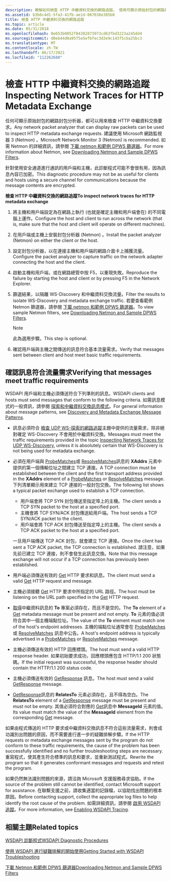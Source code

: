 ```yaml
---
description: 瞭解如何檢查 HTTP 中繼資料交換的網路追蹤。 使用可顯示原始封包的網路封包分析器。
ms.assetid: b3b6c4d1-5fa3-41fb-ae1d-067638e385b0
title: 檢查 HTTP 中繼資料交換的網路追蹤
ms.topic: article
ms.date: 05/31/2018
ms.openlocfilehash: 0e653b0852f84382873973cd63fbd3223a245dd4
ms.sourcegitcommit: d0eb44d0a95f5e5efbfec3d3e9c143f5cba25bc3
ms.translationtype: MT
ms.contentlocale: zh-TW
ms.lasthandoff: 06/17/2021
ms.locfileid: "112262680"
---
```

# <a name="inspecting-network-traces-for-http-metadata-exchange"></a><span data-ttu-id="26973-104">檢查 HTTP 中繼資料交換的網路追蹤</span><span class="sxs-lookup"><span data-stu-id="26973-104">Inspecting Network Traces for HTTP Metadata Exchange</span></span>

<span data-ttu-id="26973-105">任何可顯示原始封包的網路封包分析器，都可以用來檢查 HTTP 中繼資料交換要求。</span><span class="sxs-lookup"><span data-stu-id="26973-105">Any network packet analyzer that can display raw packets can be used to inspect HTTP metadata exchange requests.</span></span> <span data-ttu-id="26973-106">建議使用 Microsoft 網路監視器 3 (Netmon) 。</span><span class="sxs-lookup"><span data-stu-id="26973-106">Microsoft Network Monitor 3 (Netmon) is recommended.</span></span> <span data-ttu-id="26973-107">如需 Netmon 的詳細資訊，請參閱 [下載 netmon 和範例 DPWS 篩選器](downloading-netmon-and-sample-dpws-filters.md)。</span><span class="sxs-lookup"><span data-stu-id="26973-107">For more information about Netmon, see [Downloading Netmon and Sample DPWS Filters](downloading-netmon-and-sample-dpws-filters.md).</span></span>

<span data-ttu-id="26973-108">針對使用安全通道進行通訊的用戶端和主機，此診斷程式可能不會很有用，因為訊息內容已加密。</span><span class="sxs-lookup"><span data-stu-id="26973-108">This diagnostic procedure may not be as useful for clients and hosts using a secure channel for communications because the message contents are encrypted.</span></span>

<span data-ttu-id="26973-109">**檢查 HTTP 中繼資料交換的網路追蹤**</span><span class="sxs-lookup"><span data-stu-id="26973-109">**To inspect network traces for HTTP metadata exchange**</span></span>

1.  <span data-ttu-id="26973-110">將主機和用戶端設定為在網路上執行 (也就是確定主機和用戶端會在) 的不同電腦上運作。</span><span class="sxs-lookup"><span data-stu-id="26973-110">Configure the host and client to run across the network (that is, make sure that the host and client will operate on different machines).</span></span>
2.  <span data-ttu-id="26973-111">在用戶端或主機上安裝封包分析器 (Netmon) 。</span><span class="sxs-lookup"><span data-stu-id="26973-111">Install the packet analyzer (Netmon) on either the client or the host.</span></span>
3.  <span data-ttu-id="26973-112">設定封包分析器，以在連接主機和用戶端的網路介面卡上捕獲流量。</span><span class="sxs-lookup"><span data-stu-id="26973-112">Configure the packet analyzer to capture traffic on the network adapter connecting the host and the client.</span></span>
4.  <span data-ttu-id="26973-113">啟動主機和用戶端，或在網路總管中按 F5，以重現失敗。</span><span class="sxs-lookup"><span data-stu-id="26973-113">Reproduce the failure by starting the host and client or by pressing F5 in the Network Explorer.</span></span>
5.  <span data-ttu-id="26973-114">篩選結果，以隔離 WS-Discovery 和中繼資料交換流量。</span><span class="sxs-lookup"><span data-stu-id="26973-114">Filter the results to isolate WS-Discovery and metadata exchange traffic.</span></span> <span data-ttu-id="26973-115">若要查看範例 Netmon 篩選器，請參閱 [下載 netmon 和範例 DPWS 篩選器](downloading-netmon-and-sample-dpws-filters.md)。</span><span class="sxs-lookup"><span data-stu-id="26973-115">To view sample Netmon filters, see [Downloading Netmon and Sample DPWS Filters](downloading-netmon-and-sample-dpws-filters.md).</span></span>
    > [!Note]  
    > <span data-ttu-id="26973-116">此為選用步驟。</span><span class="sxs-lookup"><span data-stu-id="26973-116">This step is optional.</span></span>

     

6.  <span data-ttu-id="26973-117">確認用戶端與主機之間傳送的訊息符合基本流量需求。</span><span class="sxs-lookup"><span data-stu-id="26973-117">Verify that messages sent between client and host meet basic traffic requirements.</span></span>

## <a name="verifying-that-messages-meet-traffic-requirements"></a><span data-ttu-id="26973-118">確認訊息符合流量需求</span><span class="sxs-lookup"><span data-stu-id="26973-118">Verifying that messages meet traffic requirements</span></span>

<span data-ttu-id="26973-119">WSDAPI 用戶端和主機必須傳送符合下列準則的訊息。</span><span class="sxs-lookup"><span data-stu-id="26973-119">WSDAPI clients and hosts must send messages that conform to the following criteria.</span></span> <span data-ttu-id="26973-120">如需訊息模式的一般資訊，請參閱 [探索和中繼資料交換訊息模式](discovery-and-metadata-exchange-message-patterns.md)。</span><span class="sxs-lookup"><span data-stu-id="26973-120">For general information about message patterns, see [Discovery and Metadata Exchange Message Patterns](discovery-and-metadata-exchange-message-patterns.md).</span></span>

-   <span data-ttu-id="26973-121">訊息必須符合 [檢查 UDP WS-探索的網路追蹤](inspecting-network-traces-for-udp-ws-discovery.md)主題中提供的流量需求，除非絕對確定 WS-Discovery 不會用於中繼資料交換。</span><span class="sxs-lookup"><span data-stu-id="26973-121">Messages must meet the traffic requirements provided in the topic [Inspecting Network Traces for UDP WS-Discovery](inspecting-network-traces-for-udp-ws-discovery.md), unless it is absolutely certain that WS-Discovery is not being used for metadata exchange.</span></span>
-   <span data-ttu-id="26973-122">必須在用戶端與 [ProbeMatches](probematches-message.md)或 [ResolveMatches](resolvematches-message.md)訊息的 **XAddrs** 元素中提供的第一個傳輸位址之間建立 TCP 連接。</span><span class="sxs-lookup"><span data-stu-id="26973-122">A TCP connection must be established between the client and the first transport address provided in the **XAddrs** element of a [ProbeMatches](probematches-message.md) or [ResolveMatches](resolvematches-message.md) message.</span></span> <span data-ttu-id="26973-123">下列清單顯示用來建立 TCP 連接的一般封包交換。</span><span class="sxs-lookup"><span data-stu-id="26973-123">The following list shows a typical packet exchange used to establish a TCP connection.</span></span>
    -   <span data-ttu-id="26973-124">用戶端會將 TCP SYN 封包傳送至指定埠上的主機。</span><span class="sxs-lookup"><span data-stu-id="26973-124">The client sends a TCP SYN packet to the host at a specified port.</span></span>
    -   <span data-ttu-id="26973-125">主機會將 TCP SYN/ACK 封包傳送給用戶端。</span><span class="sxs-lookup"><span data-stu-id="26973-125">The host sends a TCP SYN/ACK packet to the client.</span></span>
    -   <span data-ttu-id="26973-126">用戶端會將 TCP ACK 封包傳送至指定埠上的主機。</span><span class="sxs-lookup"><span data-stu-id="26973-126">The client sends a TCP ACK packet to the host at a specified port.</span></span>

    <span data-ttu-id="26973-127">一旦用戶端傳送 TCP ACK 封包，就會建立 TCP 連接。</span><span class="sxs-lookup"><span data-stu-id="26973-127">Once the client has sent a TCP ACK packet, the TCP connection is established.</span></span> <span data-ttu-id="26973-128">請注意，如果先前已建立 TCP 連接，則不會發生此訊息交換。</span><span class="sxs-lookup"><span data-stu-id="26973-128">Note that this message exchange will not occur if a TCP connection has previously been established.</span></span>
-   <span data-ttu-id="26973-129">用戶端必須傳送有效的 [Get](get--metadata-exchange--http-request-and-message.md) HTTP 要求和訊息。</span><span class="sxs-lookup"><span data-stu-id="26973-129">The client must send a valid [Get](get--metadata-exchange--http-request-and-message.md) HTTP request and message.</span></span>
-   <span data-ttu-id="26973-130">主機必須接聽 [Get](get--metadata-exchange--http-request-and-message.md) HTTP 要求中所指定的 URL 路徑。</span><span class="sxs-lookup"><span data-stu-id="26973-130">The host must be listening on the URL path specified in the [Get](get--metadata-exchange--http-request-and-message.md) HTTP request.</span></span>
-   <span data-ttu-id="26973-131">[取得](get--metadata-exchange--http-request-and-message.md)中繼資料訊息的 **To** 專案必須存在，而且不是空的。</span><span class="sxs-lookup"><span data-stu-id="26973-131">The **To** element of a [Get](get--metadata-exchange--http-request-and-message.md) metadata message must be present and not empty.</span></span> <span data-ttu-id="26973-132">**To** 元素的值必須符合其中一個主機端點位址。</span><span class="sxs-lookup"><span data-stu-id="26973-132">The value of the **To** element must match one of the host's endpoint addresses.</span></span> <span data-ttu-id="26973-133">主機的端點位址通常會在 [ProbeMatches](probematches-message.md) 或 [ResolveMatches](resolvematches-message.md) 訊息中公告。</span><span class="sxs-lookup"><span data-stu-id="26973-133">A host's endpoint address is typically advertised in a [ProbeMatches](probematches-message.md) or [ResolveMatches](resolvematches-message.md) message.</span></span>
-   <span data-ttu-id="26973-134">主機必須傳送有效的 HTTP 回應標頭。</span><span class="sxs-lookup"><span data-stu-id="26973-134">The host must send a valid HTTP response header.</span></span> <span data-ttu-id="26973-135">如果初始要求成功，回應標頭應包含 HTTP/1.1 200 狀態碼。</span><span class="sxs-lookup"><span data-stu-id="26973-135">If the initial request was successful, the response header should contain the HTTP/1.1 200 status code.</span></span>
-   <span data-ttu-id="26973-136">主機必須傳送有效的 [GetResponse](getresponse--metadata-exchange--message.md) 訊息。</span><span class="sxs-lookup"><span data-stu-id="26973-136">The host must send a valid [GetResponse](getresponse--metadata-exchange--message.md) message.</span></span>
-   <span data-ttu-id="26973-137">[GetResponse](getresponse--metadata-exchange--message.md)訊息的 **RelatesTo** 元素必須存在，且不得為空白。</span><span class="sxs-lookup"><span data-stu-id="26973-137">The **RelatesTo** element of a [GetResponse](getresponse--metadata-exchange--message.md) message must be present and must not be empty.</span></span> <span data-ttu-id="26973-138">其值必須符合對應的 [Get](get--metadata-exchange--http-request-and-message.md)訊息中 **MessageId** 元素的值。</span><span class="sxs-lookup"><span data-stu-id="26973-138">Its value must match the value of the **MessageId** element from the corresponding [Get](get--metadata-exchange--http-request-and-message.md) message.</span></span>

<span data-ttu-id="26973-139">如果由程式傳送的 HTTP 要求或中繼資料交換訊息不符合這些流量需求，則會成功識別出問題的原因，而不需要進行進一步的疑難排解步驟。</span><span class="sxs-lookup"><span data-stu-id="26973-139">If the HTTP requests or metadata exchange messages sent by the program do not conform to these traffic requirements, the cause of the problem has been successfully identified and no further troubleshooting steps are necessary.</span></span> <span data-ttu-id="26973-140">重寫程式，使其產生符合標準的訊息和要求，並重新測試程式。</span><span class="sxs-lookup"><span data-stu-id="26973-140">Rewrite the program so that it generates conformant messages and requests and retest the program.</span></span>

<span data-ttu-id="26973-141">如果仍然無法識別問題的來源，請洽詢 Microsoft 支援服務尋求協助。</span><span class="sxs-lookup"><span data-stu-id="26973-141">If the source of the problem still cannot be identified, contact Microsoft support for assistance.</span></span> <span data-ttu-id="26973-142">在聯繫支援之前，請收集適當的記錄檔，以協助找出問題的根本原因。</span><span class="sxs-lookup"><span data-stu-id="26973-142">Before contacting support, collect the appropriate log files to help identify the root cause of the problem.</span></span> <span data-ttu-id="26973-143">如需詳細資訊，請參閱 [啟用 WSDAPI 追蹤](enabling-wsdapi-tracing.md)。</span><span class="sxs-lookup"><span data-stu-id="26973-143">For more information, see [Enabling WSDAPI Tracing](enabling-wsdapi-tracing.md).</span></span>

## <a name="related-topics"></a><span data-ttu-id="26973-144">相關主題</span><span class="sxs-lookup"><span data-stu-id="26973-144">Related topics</span></span>

<dl> <dt>

[<span data-ttu-id="26973-145">WSDAPI 診斷程式</span><span class="sxs-lookup"><span data-stu-id="26973-145">WSDAPI Diagnostic Procedures</span></span>](wsdapi-diagnostic-procedures.md)
</dt> <dt>

[<span data-ttu-id="26973-146">使用 WSDAPI 進行疑難排解的開始使用</span><span class="sxs-lookup"><span data-stu-id="26973-146">Getting Started with WSDAPI Troubleshooting</span></span>](getting-started-with-wsdapi-troubleshooting.md)
</dt> <dt>

[<span data-ttu-id="26973-147">下載 Netmon 和範例 DPWS 篩選器</span><span class="sxs-lookup"><span data-stu-id="26973-147">Downloading Netmon and Sample DPWS Filters</span></span>](downloading-netmon-and-sample-dpws-filters.md)
</dt> </dl>

 

 



